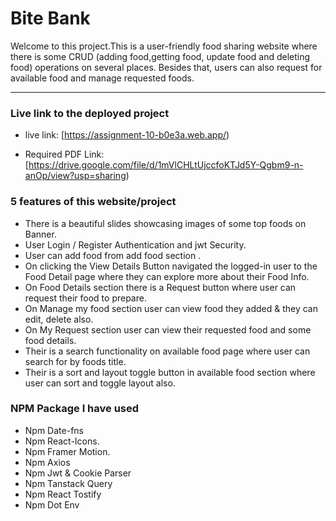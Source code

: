 # Bite Bank

Welcome to this project.This is a user-friendly food sharing website where there is some CRUD (adding food,getting food, update food and deleting food) operations on several places. Besides that, users can also request for available food and manage requested foods.

---

### Live link to the deployed project



- live link:   [https://assignment-10-b0e3a.web.app/) 

- Required PDF Link:   [https://drive.google.com/file/d/1mVlCHLtUjccfoKTJd5Y-Qgbm9-n-anOp/view?usp=sharing) 




### 5 features of this website/project

- There is a beautiful slides showcasing images of some top foods on Banner.
- User Login / Register Authentication and jwt Security.
- User can add food from add food section .
- On clicking the View Details Button navigated the logged-in user to the Food Detail page where they can explore more about their Food Info.
- On Food Details section there is a Request button where user can request their food to prepare.
- On Manage my food section user can view food they added & they can edit, delete also.
- On My Request section user can view their requested food and some food details.
- Their is a search functionality on available food page where user can search for by  foods title.
- Their is a sort and layout toggle button in available food section where user can sort and toggle layout also.






### NPM Package I have used

- Npm Date-fns
- Npm React-Icons. 
- Npm Framer Motion.
- Npm Axios
- Npm Jwt & Cookie Parser
- Npm Tanstack Query
- Npm React Tostify 
- Npm Dot Env 






